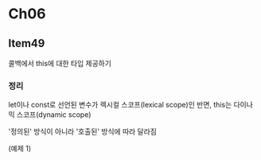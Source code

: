 # Ch06

## Item49

콜백에서 this에 대한 타입 제공하기

### 정리

let이나 const로 선언된 변수가 렉시컬 스코프(lexical scope)인 반면, this는 다이나믹 스코프(dynamic scope)

'정의된' 방식이 아니라 '호출된' 방식에 따라 달라짐

(예제 1)
